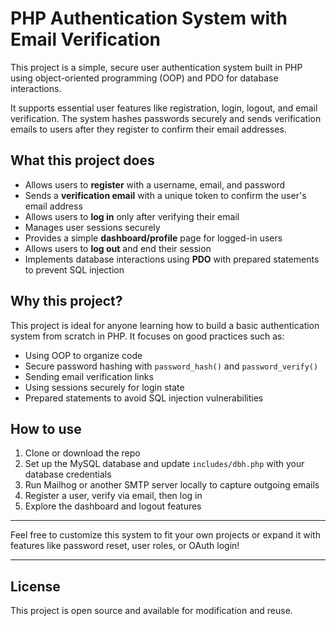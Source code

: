 # PHP Authentication System with Email Verification

This project is a simple, secure user authentication system built in PHP using object-oriented programming (OOP) and PDO for database interactions.

It supports essential user features like registration, login, logout, and email verification. The system hashes passwords securely and sends verification emails to users after they register to confirm their email addresses.

## What this project does

- Allows users to **register** with a username, email, and password
- Sends a **verification email** with a unique token to confirm the user's email address
- Allows users to **log in** only after verifying their email
- Manages user sessions securely
- Provides a simple **dashboard/profile** page for logged-in users
- Allows users to **log out** and end their session
- Implements database interactions using **PDO** with prepared statements to prevent SQL injection

## Why this project?

This project is ideal for anyone learning how to build a basic authentication system from scratch in PHP. It focuses on good practices such as:

- Using OOP to organize code  
- Secure password hashing with `password_hash()` and `password_verify()`  
- Sending email verification links  
- Using sessions securely for login state  
- Prepared statements to avoid SQL injection vulnerabilities

## How to use

1. Clone or download the repo  
2. Set up the MySQL database and update `includes/dbh.php` with your database credentials  
3. Run Mailhog or another SMTP server locally to capture outgoing emails  
4. Register a user, verify via email, then log in  
5. Explore the dashboard and logout features  

---

Feel free to customize this system to fit your own projects or expand it with features like password reset, user roles, or OAuth login!

---

## License

This project is open source and available for modification and reuse.
